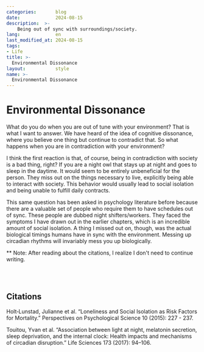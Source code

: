 ```yaml
---
categories:       blog
date:             2024-08-15
description:  >-
    Being out of sync with surroundings/society.
lang:             en
last_modified_at: 2024-08-15
tags:
- Life
title: >-
  Environmental Dissonance
layout:           style
name: >-
  Environmental Dissonance
---
```

# Environmental Dissonance

What do you do when you are out of tune with your environment? That is what I want to answer. We have heard of the idea of cognitive dissonance, where you believe one thing but continue to contradict that. So what happens when you are in contradiction with your environment?

I think the first reaction is that, of course, being in contradiction with society is a bad thing, right? If you are a night owl that stays up at night and goes to sleep in the daytime. It would seem to be entirely unbeneficial for the person. They miss out on the things necessary to live, explicitly being able to interact with society. This behavior would usually lead to social isolation and being unable to fulfill daily contracts.

This same question has been asked in psychology literature before because there are a valuable set of people who require them to have schedules out of sync. These people are dubbed night shifters/workers. They faced the symptoms I have drawn out in the earlier chapters, which is an incredible amount of social isolation. A thing I missed out on, though, was the actual biological timings humans have in sync with the environment. Messing up circadian rhythms will invariably mess you up biologically.

** Note: After reading about the citations, I realize I don't need to continue writing.


<br/><br/>

## Citations

Holt‐Lunstad, Julianne et al. “Loneliness and Social Isolation as Risk Factors for Mortality.” Perspectives on Psychological Science 10 (2015): 227 - 237.

Touitou, Yvan et al. “Association between light at night, melatonin secretion, sleep deprivation, and the internal clock: Health impacts and mechanisms of circadian disruption.” Life Sciences 173 (2017): 94–106.